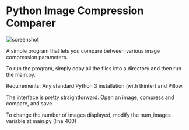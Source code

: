 # Python Image Compression Comparer

![screenshot](http://i.imgur.com/u6FaQut.png)

A simple program that lets you compare between various image compression parameters.

To run the program, simply copy all the files into a directory and then run the main.py.

Requirements: Any standard Python 3 installation (with tkinter) and Pillow.

The interface is pretty straightforward. Open an image, compress and compare, and save.

To change the number of images displayed, modify the num_images variable at main.py (line 400)